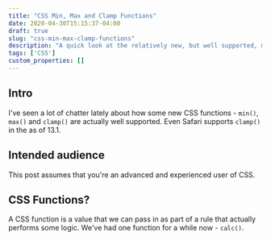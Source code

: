 ```yaml
---
title: "CSS Min, Max and Clamp Functions"
date: 2020-04-30T15:15:37-04:00
draft: true
slug: "css-min-max-clamp-functions"
description: "A quick look at the relatively new, but well supported, min(), max() and clamp() functions and how you might use them."
tags: ['CSS']
custom_properties: []
---
```


## Intro

I've seen a lot of chatter lately about how some new CSS functions - `min()`, `max()` and `clamp()` are actually well supported. Even Safari supports `clamp()` in the as of 13.1.

## Intended audience

This post assumes that you're an advanced and experienced user of CSS.

## CSS Functions?

A CSS function is a value that we can pass in as part of a rule that actually performs some logic. We've had one function for a while now - `calc()`.

